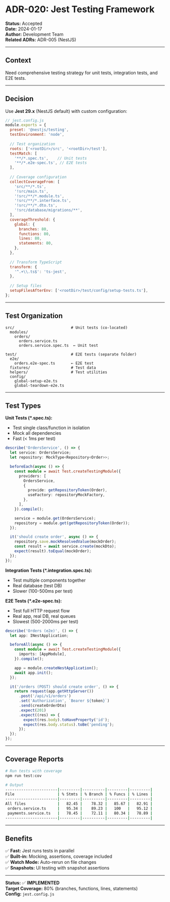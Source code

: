 # ADR-020: Jest Testing Framework

**Status:** Accepted  
**Date:** 2024-01-17  
**Author:** Development Team  
**Related ADRs:** ADR-005 (NestJS)

---

## Context

Need comprehensive testing strategy for unit tests, integration tests, and E2E tests.

---

## Decision

Use **Jest 29.x** (NestJS default) with custom configuration:

```javascript
// jest.config.js
module.exports = {
  preset: '@nestjs/testing',
  testEnvironment: 'node',
  
  // Test organization
  roots: ['<rootDir>/src', '<rootDir>/test'],
  testMatch: [
    '**/*.spec.ts',    // Unit tests
    '**/*.e2e-spec.ts', // E2E tests
  ],
  
  // Coverage configuration
  collectCoverageFrom: [
    'src/**/*.ts',
    '!src/main.ts',
    '!src/**/*.module.ts',
    '!src/**/*.interface.ts',
    '!src/**/*.dto.ts',
    '!src/database/migrations/**',
  ],
  coverageThreshold: {
    global: {
      branches: 80,
      functions: 80,
      lines: 80,
      statements: 80,
    },
  },
  
  // Transform TypeScript
  transform: {
    '^.+\\.ts$': 'ts-jest',
  },
  
  // Setup files
  setupFilesAfterEnv: ['<rootDir>/test/config/setup-tests.ts'],
};
```

---

## Test Organization

```
src/                         # Unit tests (co-located)
  modules/
    orders/
      orders.service.ts
      orders.service.spec.ts  ← Unit test

test/                        # E2E tests (separate folder)
  e2e/
    orders.e2e-spec.ts       ← E2E test
  fixtures/                  # Test data
  helpers/                   # Test utilities
  config/
    global-setup-e2e.ts
    global-teardown-e2e.ts
```

---

## Test Types

**Unit Tests (*.spec.ts):**
- Test single class/function in isolation
- Mock all dependencies
- Fast (< 1ms per test)
```typescript
describe('OrdersService', () => {
  let service: OrdersService;
  let repository: MockType<Repository<Order>>;

  beforeEach(async () => {
    const module = await Test.createTestingModule({
      providers: [
        OrdersService,
        {
          provide: getRepositoryToken(Order),
          useFactory: repositoryMockFactory,
        },
      ],
    }).compile();

    service = module.get(OrdersService);
    repository = module.get(getRepositoryToken(Order));
  });

  it('should create order', async () => {
    repository.save.mockResolvedValue(mockOrder);
    const result = await service.create(mockDto);
    expect(result).toEqual(mockOrder);
  });
});
```

**Integration Tests (*.integration.spec.ts):**
- Test multiple components together
- Real database (test DB)
- Slower (100-500ms per test)

**E2E Tests (*.e2e-spec.ts):**
- Test full HTTP request flow
- Real app, real DB, real queues
- Slowest (500-2000ms per test)
```typescript
describe('Orders (e2e)', () => {
  let app: INestApplication;

  beforeAll(async () => {
    const module = await Test.createTestingModule({
      imports: [AppModule],
    }).compile();

    app = module.createNestApplication();
    await app.init();
  });

  it('/orders (POST) should create order', () => {
    return request(app.getHttpServer())
      .post('/api/v1/orders')
      .set('Authorization', `Bearer ${token}`)
      .send(createOrderDto)
      .expect(201)
      .expect((res) => {
        expect(res.body).toHaveProperty('id');
        expect(res.body.status).toBe('pending');
      });
  });
});
```

---

## Coverage Reports

```bash
# Run tests with coverage
npm run test:cov

# Output
-----------------------|---------|----------|---------|---------|
File                   | % Stmts | % Branch | % Funcs | % Lines |
-----------------------|---------|----------|---------|---------|
All files              |   82.45 |    78.32 |   85.67 |   82.91 |
 orders.service.ts     |   95.34 |    89.23 |   100   |   95.12 |
 payments.service.ts   |   78.45 |    72.11 |   80.34 |   78.89 |
-----------------------|---------|----------|---------|---------|
```

---

## Benefits

✅ **Fast:** Jest runs tests in parallel  
✅ **Built-in:** Mocking, assertions, coverage included  
✅ **Watch Mode:** Auto-rerun on file changes  
✅ **Snapshots:** UI testing with snapshot assertions  

---

**Status:** ✅ **IMPLEMENTED**  
**Target Coverage:** 80% (branches, functions, lines, statements)  
**Config:** `jest.config.js`
